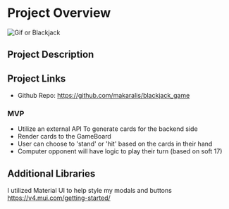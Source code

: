 # Project Overview

![Gif or Blackjack](https://media.giphy.com/media/l1IXY77djUsHH6S8o/giphy.gif)

## Project Description

## Project Links

- Github Repo: https://github.com/makaralis/blackjack_game

### MVP

- Utilize an external API To generate cards for the backend side
- Render cards to the GameBoard
- User can choose to 'stand' or 'hit' based on the cards in their hand
- Computer opponent will have logic to play their turn (based on soft 17)


## Additional Libraries

I utilized Material UI to help style my modals and buttons
https://v4.mui.com/getting-started/